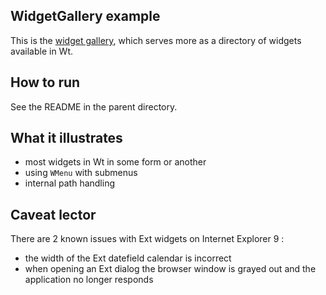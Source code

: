 WidgetGallery example
---------------------

This is the [widget gallery](http://www.webtoolkit.eu/widgets), which serves more as a directory of widgets available in Wt.

How to run
----------

See the README in the parent directory.

What it illustrates
-------------------

- most widgets in Wt in some form or another
- using `WMenu` with submenus
- internal path handling

Caveat lector
-------------
There are 2 known issues with Ext widgets on Internet Explorer 9 :
- the width of the Ext datefield calendar is incorrect 
- when opening an Ext dialog the browser window is grayed out and the application no longer responds

